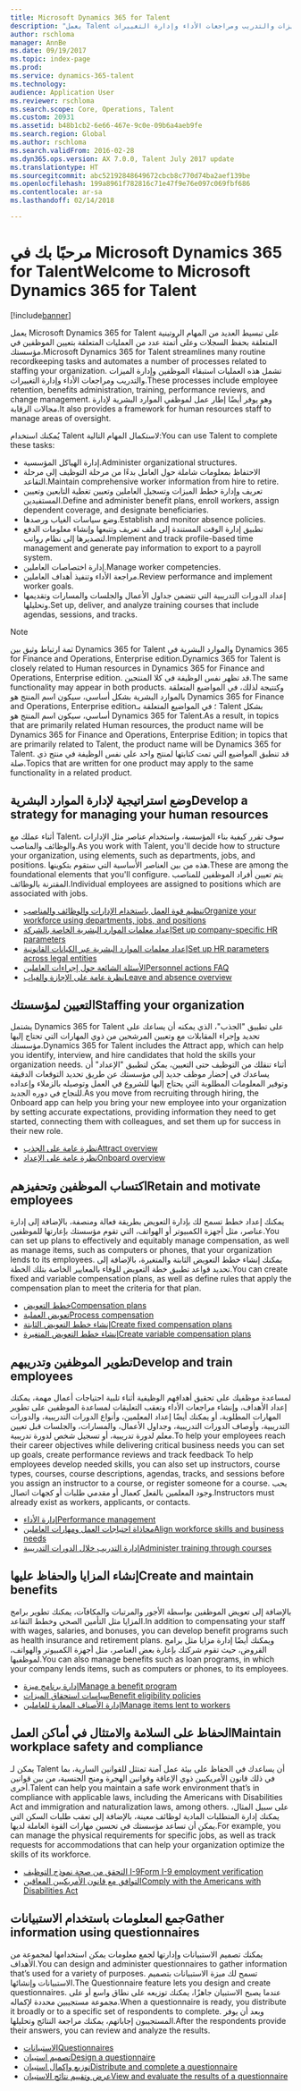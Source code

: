 ```yaml
---
title: Microsoft Dynamics 365 for Talent
description: "يعمل Talent على تبسيط العديد من المهام الروتينية المتعلقة بحفظ السجلات وعلى أتمتة عدد من العمليات المتعلقة بتعيين الموظفين في مؤسستك. تشمل هذه العمليات استبقاء الموظفين وإدارة الميزات والتدريب ومراجعات الأداء وإدارة التغييرات."
author: rschloma
manager: AnnBe
ms.date: 09/19/2017
ms.topic: index-page
ms.prod: 
ms.service: dynamics-365-talent
ms.technology: 
audience: Application User
ms.reviewer: rschloma
ms.search.scope: Core, Operations, Talent
ms.custom: 20931
ms.assetid: b48b1cb2-6e66-467e-9c0e-09b6a4aeb9fe
ms.search.region: Global
ms.author: rschloma
ms.search.validFrom: 2016-02-28
ms.dyn365.ops.version: AX 7.0.0, Talent July 2017 update
ms.translationtype: HT
ms.sourcegitcommit: abc52192848649672cbcb8c770d74ba2aef139be
ms.openlocfilehash: 199a8961f782816c71e47f9e76e097c069fbf686
ms.contentlocale: ar-sa
ms.lasthandoff: 02/14/2018

---
```


# <a name="welcome-to-microsoft-dynamics-365-for-talent"></a><span data-ttu-id="51a61-104">مرحبًا بك في Microsoft Dynamics 365 for Talent</span><span class="sxs-lookup"><span data-stu-id="51a61-104">Welcome to Microsoft Dynamics 365 for Talent</span></span>

[!include[banner](includes/banner.md)]

<span data-ttu-id="51a61-105">يعمل Microsoft Dynamics 365 for Talent على تبسيط العديد من المهام الروتينية المتعلقة بحفظ السجلات وعلى أتمتة عدد من العمليات المتعلقة بتعيين الموظفين في مؤسستك.</span><span class="sxs-lookup"><span data-stu-id="51a61-105">Microsoft Dynamics 365 for Talent streamlines many routine recordkeeping tasks and automates a number of processes related to staffing your organization.</span></span> <span data-ttu-id="51a61-106">تشمل هذه العمليات استبقاء الموظفين وإدارة الميزات والتدريب ومراجعات الأداء وإدارة التغييرات.</span><span class="sxs-lookup"><span data-stu-id="51a61-106">These processes include employee retention, benefits administration, training, performance reviews, and change management.</span></span> <span data-ttu-id="51a61-107">وهو يوفر أيضًا إطار عمل لموظفي الموارد البشرية لإدارة مجالات الرقابة.</span><span class="sxs-lookup"><span data-stu-id="51a61-107">It also provides a framework for human resources staff to manage areas of oversight.</span></span>

<span data-ttu-id="51a61-108">يُمكنك استخدام Talent لاستكمال المهام التالية:</span><span class="sxs-lookup"><span data-stu-id="51a61-108">You can use Talent to complete these tasks:</span></span>

+ <span data-ttu-id="51a61-109">إدارة الهياكل المؤسسية.</span><span class="sxs-lookup"><span data-stu-id="51a61-109">Administer organizational structures.</span></span>
+ <span data-ttu-id="51a61-110">الاحتفاظ بمعلومات شاملة حول العامل بدءًا من مرحلة التوظيف إلى مرحلة التقاعد.</span><span class="sxs-lookup"><span data-stu-id="51a61-110">Maintain comprehensive worker information from hire to retire.</span></span>
+ <span data-ttu-id="51a61-111">تعريف وإدارة خطط الميزات وتسجيل العاملين وتعيين تغطية التابعين وتعيين المستفيدين.</span><span class="sxs-lookup"><span data-stu-id="51a61-111">Define and administer benefit plans, enroll workers, assign dependent coverage, and designate beneficiaries.</span></span>
+ <span data-ttu-id="51a61-112">وضع سياسات الغياب ورصدها.</span><span class="sxs-lookup"><span data-stu-id="51a61-112">Establish and monitor absence policies.</span></span>
+ <span data-ttu-id="51a61-113">تطبيق إدارة الوقت المستندة إلى ملف تعريف وتتبعها وإنشاء معلومات الدفع لتصديرها إلى نظام رواتب.</span><span class="sxs-lookup"><span data-stu-id="51a61-113">Implement and track profile-based time management and generate pay information to export to a payroll system.</span></span>
+ <span data-ttu-id="51a61-114">إدارة اختصاصات العاملين.</span><span class="sxs-lookup"><span data-stu-id="51a61-114">Manage worker competencies.</span></span>
+ <span data-ttu-id="51a61-115">مراجعة الأداء وتنفيذ أهداف العاملين.</span><span class="sxs-lookup"><span data-stu-id="51a61-115">Review performance and implement worker goals.</span></span>
+ <span data-ttu-id="51a61-116">إعداد الدورات التدريبية التي تتضمن جداول الأعمال والجلسات والمسارات وتقديمها وتحليلها.</span><span class="sxs-lookup"><span data-stu-id="51a61-116">Set up, deliver, and analyze training courses that include agendas, sessions, and tracks.</span></span>

> [!NOTE] 
> <span data-ttu-id="51a61-117">ثمة ارتباط وثيق بين Dynamics 365 for Talent والموارد البشرية في Dynamics 365 for Finance and Operations, Enterprise edition.</span><span class="sxs-lookup"><span data-stu-id="51a61-117">Dynamics 365 for Talent is closely related to Human resources in Dynamics 365 for Finance and Operations, Enterprise edition.</span></span> <span data-ttu-id="51a61-118">قد تظهر نفس الوظيفة في كلا المنتجين.</span><span class="sxs-lookup"><span data-stu-id="51a61-118">The same functionality may appear in both products.</span></span> <span data-ttu-id="51a61-119">وكنتيجة لذلك، في المواضيع المتعلقة بالموارد البشرية بشكل أساسي، سيكون اسم المنتج هو Dynamics 365 for Finance and Operations, Enterprise edition؛ في المواضيع المتعلقة بـ Talent بشكل أساسي، سيكون اسم المنتج هو Dynamics 365 for Talent.‬</span><span class="sxs-lookup"><span data-stu-id="51a61-119">As a result, in topics that are primarily related Human resources, the product name will be Dynamics 365 for Finance and Operations, Enterprise Edition; in topics that are primarily related to Talent, the product name will be Dynamics 365 for Talent.</span></span> <span data-ttu-id="51a61-120">قد تنطبق المواضيع التي تمت كتابتها لمنتج واحد على نفس الوظيفة في منتج ذي صلة.</span><span class="sxs-lookup"><span data-stu-id="51a61-120">Topics that are written for one product may apply to the same functionality in a related product.</span></span>

<a name="develop-a-strategy-for-managing-your-human-resources"></a><span data-ttu-id="51a61-121">وضع استراتيجية لإدارة الموارد البشرية</span><span class="sxs-lookup"><span data-stu-id="51a61-121">Develop a strategy for managing your human resources</span></span>
---------------------------------------------------------

<span data-ttu-id="51a61-122">أثناء عملك مع Talent، سوف تقرر كيفية بناء المؤسسة، واستخدام عناصر مثل الإدارات والوظائف والمناصب.</span><span class="sxs-lookup"><span data-stu-id="51a61-122">As you work with Talent, you'll decide how to structure your organization, using elements, such as departments, jobs, and positions.</span></span> <span data-ttu-id="51a61-123">هذه من بين العناصر الأساسية التي ستقوم بتكوينها.</span><span class="sxs-lookup"><span data-stu-id="51a61-123">These are among the foundational elements that you'll configure.</span></span> <span data-ttu-id="51a61-124">يتم تعيين أفراد الموظفين للمناصب المقترنة بالوظائف.</span><span class="sxs-lookup"><span data-stu-id="51a61-124">Individual employees are assigned to positions which are associated with jobs.</span></span>

-   [<span data-ttu-id="51a61-125">تنظيم قوة العمل باستخدام الإدارات والوظائف والمناصب</span><span class="sxs-lookup"><span data-stu-id="51a61-125">Organize your workforce using departments, jobs, and positions</span></span>](departments-jobs-positions.md)
-   [<span data-ttu-id="51a61-126">إعداد معلمات الموارد البشرية الخاصة بالشركة</span><span class="sxs-lookup"><span data-stu-id="51a61-126">Set up company-specific HR parameters</span></span>](set-up-company-specific-hr-parameters.md)
-   [<span data-ttu-id="51a61-127">إعداد معلمات الموارد البشرية عبر الكيانات القانونية</span><span class="sxs-lookup"><span data-stu-id="51a61-127">Set up HR parameters across legal entities</span></span>](set-up-hr-parameters-across-legal-entities.md) 
-   [<span data-ttu-id="51a61-128">الأسئلة الشائعة حول إجراءات العاملين</span><span class="sxs-lookup"><span data-stu-id="51a61-128">Personnel actions FAQ</span></span>](personnel-actions-faq.md)
-   [<span data-ttu-id="51a61-129">نظرة عامة على الإجازة والغياب</span><span class="sxs-lookup"><span data-stu-id="51a61-129">Leave and absence overview</span></span>](leave-absence-overview.md)

## <a name="staffing-your-organization"></a><span data-ttu-id="51a61-130">التعيين لمؤسستك</span><span class="sxs-lookup"><span data-stu-id="51a61-130">Staffing your organization</span></span>

<span data-ttu-id="51a61-131">يشتمل Dynamics 365 for Talent على تطبيق "الجذب"، الذي يمكنه أن يساعك على تحديد وإجراء المقابلات مع وتعيين المرشحين من ذوي المهارات التي تحتاج إليها مؤسستك.</span><span class="sxs-lookup"><span data-stu-id="51a61-131">Dynamics 365 for Talent includes the Attract app, which can help you identify, interview, and hire candidates that hold the skills your organization needs.</span></span> <span data-ttu-id="51a61-132">أثناء تنقلك من التوظيف حتى التعيين، يمكن لتطبيق "الإعداد" أن يساعدك في إحضار موظف جديد إلى مؤسستك عن طريق تحديد التوقعات الدقيقة وتوفير المعلومات المطلوبة التي يحتاج إليها للشروع في العمل وتوصيله بالزملاء وإعداده للنجاح في دوره الجديد.</span><span class="sxs-lookup"><span data-stu-id="51a61-132">As you move from recruiting through hiring, the Onboard app can help you bring your new employee into your organization by setting accurate expectations, providing information they need to get started, connecting them with colleagues, and set them up for success in their new role.</span></span>  

- [<span data-ttu-id="51a61-133">نظرة عامة على الجذب</span><span class="sxs-lookup"><span data-stu-id="51a61-133">Attract overview</span></span>](attract-overview.md)
- [<span data-ttu-id="51a61-134">نظرة عامة على الإعداد</span><span class="sxs-lookup"><span data-stu-id="51a61-134">Onboard overview</span></span>](create-onboarding-experience.md)

## <a name="retain-and-motivate-employees"></a><span data-ttu-id="51a61-135">اكتساب الموظفين وتحفيزهم</span><span class="sxs-lookup"><span data-stu-id="51a61-135">Retain and motivate employees</span></span>

<span data-ttu-id="51a61-136">يمكنك إعداد خطط تسمح لك بإدارة التعويض بطريقة فعالة ومنصفة، بالإضافة إلى إدارة عناصر، مثل أجهزة الكمبيوتر أو الهواتف، التي تقوم مؤسستك بإعارتها للموظفين.</span><span class="sxs-lookup"><span data-stu-id="51a61-136">You can set up plans to effectively and equitably manage compensation, as well as manage items, such as computers or phones, that your organization lends to its employees.</span></span> <span data-ttu-id="51a61-137">يمكنك إنشاء خطط التعويض الثابتة والمتغيرة، بالإضافة إلى تحديد قواعد تطبيق خطة التعويض للوفاء بالمعايير الخاصة بتلك الخطة.</span><span class="sxs-lookup"><span data-stu-id="51a61-137">You can create fixed and variable compensation plans, as well as define rules that apply the compensation plan to meet the criteria for that plan.</span></span>

-   [<span data-ttu-id="51a61-138">خطط التعويض</span><span class="sxs-lookup"><span data-stu-id="51a61-138">Compensation plans</span></span>](compensation-plans.md)
-   [<span data-ttu-id="51a61-139">تعويض العملية</span><span class="sxs-lookup"><span data-stu-id="51a61-139">Process compensation</span></span>](process-compensation.md)
-   [<span data-ttu-id="51a61-140">إنشاء خطط التعويض الثابتة</span><span class="sxs-lookup"><span data-stu-id="51a61-140">Create fixed compensation plans</span></span>](create-fixed-compensation-plans.md)
-   [<span data-ttu-id="51a61-141">إنشاء خطط التعويض المتغيرة</span><span class="sxs-lookup"><span data-stu-id="51a61-141">Create variable compensation plans</span></span>](create-variable-compensation-plans.md)

## <a name="develop-and-train-employees"></a><span data-ttu-id="51a61-142">تطوير الموظفين وتدريبهم</span><span class="sxs-lookup"><span data-stu-id="51a61-142">Develop and train employees</span></span>

<span data-ttu-id="51a61-143">لمساعدة موظفيك على تحقيق أهدافهم الوظيفية أثناء تلبية احتياجات أعمال مهمة، يمكنك إعداد الأهداف، وإنشاء مراجعات الأداء وتعقب التعليقات لمساعدة الموظفين على تطوير المهارات المطلوبة، أو يمكنك أيضًا إعداد المعلمين، وأنواع الدورات التدريبية، والدورات التدريبية، وأوصاف الدورات التدريبية، وجداول الأعمال، والمسارات، والجلسات قبل تعيين معلم لدورة تدريبية، أو تسجيل شخص لدورة تدريبية.</span><span class="sxs-lookup"><span data-stu-id="51a61-143">To help your employees reach their career objectives while delivering critical business needs you can set up goals, create performance reviews and track feedback To help employees develop needed skills, you can also set up instructors, course types, courses, course descriptions, agendas, tracks, and sessions before you assign an instructor to a course, or register someone for a course.</span></span> <span data-ttu-id="51a61-144">يحب وجود المعلمين بالفعل كعمال أو مقدمي طلبات أو كجهات اتصال.</span><span class="sxs-lookup"><span data-stu-id="51a61-144">Instructors must already exist as workers, applicants, or contacts.</span></span>

-   [<span data-ttu-id="51a61-145">إدارة الأداء</span><span class="sxs-lookup"><span data-stu-id="51a61-145">Performance management</span></span>](performance-management-overview.md)
-   [<span data-ttu-id="51a61-146">محاذاة احتياجات العمل ومهارات العاملين</span><span class="sxs-lookup"><span data-stu-id="51a61-146">Align workforce skills and business needs</span></span>](skills.md)
-   [<span data-ttu-id="51a61-147">إدارة التدريب خلال الدورات التدريبية</span><span class="sxs-lookup"><span data-stu-id="51a61-147">Administer training through courses</span></span>](courses.md)

## <a name="create-and-maintain-benefits"></a><span data-ttu-id="51a61-148">إنشاء المزايا والحفاظ عليها</span><span class="sxs-lookup"><span data-stu-id="51a61-148">Create and maintain benefits</span></span>

<span data-ttu-id="51a61-149">بالإضافة إلى تعويض الموظفين بواسطة الأجور والمرتبات والمكافآت، يمكنك تطوير برامج المزايا مثل التأمين الصحي وخطط التقاعد.</span><span class="sxs-lookup"><span data-stu-id="51a61-149">In addition to compensating your staff with wages, salaries, and bonuses, you can develop benefit programs such as health insurance and retirement plans.</span></span> <span data-ttu-id="51a61-150">ويمكنك أيضًا إدارة مزايا مثل برامج القروض، حيث تقوم شركتك بإعارة بعض العناصر، مثل أجهزة الكمبيوتر والهواتف، لموظفيها.</span><span class="sxs-lookup"><span data-stu-id="51a61-150">You can also manage benefits such as loan programs, in which your company lends items, such as computers or phones, to its employees.</span></span>

-   [<span data-ttu-id="51a61-151">إدارة برنامج ميزة</span><span class="sxs-lookup"><span data-stu-id="51a61-151">Manage a benefit program</span></span>](manage-benefit-program.md)
-   [<span data-ttu-id="51a61-152">سياسات استحقاق الميزات</span><span class="sxs-lookup"><span data-stu-id="51a61-152">Benefit eligibility policies</span></span>](benefit-eligibility-policies.md)
-   [<span data-ttu-id="51a61-153">إدارة الأصناف المعارة للعاملين</span><span class="sxs-lookup"><span data-stu-id="51a61-153">Manage items lent to workers</span></span>](loan-items.md)

## <a name="maintain-workplace-safety-and-compliance"></a><span data-ttu-id="51a61-154">الحفاظ على السلامة والامتثال في أماكن العمل</span><span class="sxs-lookup"><span data-stu-id="51a61-154">Maintain workplace safety and compliance</span></span>

<span data-ttu-id="51a61-155">يمكن لـ Talent أن يساعدك في الحفاظ على بيئة عمل آمنة تمتثل للقوانين السارية، بما في ذلك قانون الأمريكيين ذوي الإعاقة وقوانين الهجرة ومنح الجنسية، من بين قوانين أخرى.</span><span class="sxs-lookup"><span data-stu-id="51a61-155">Talent can help you maintain a safe work environment that’s in compliance with applicable laws, including the Americans with Disabilities Act and immigration and naturalization laws, among others.</span></span> <span data-ttu-id="51a61-156">على سبيل المثال، يمكنك إدارة المتطلبات المادية لوظائف معينة، بالإضافة إلى تعقب طلبات السكن التي يمكن أن تساعد مؤسستك في تحسين مهارات القوة العاملة لديها.</span><span class="sxs-lookup"><span data-stu-id="51a61-156">For example, you can manage the physical requirements for specific jobs, as well as track requests for accommodations that can help your organization optimize the skills of its workforce.</span></span>

-   [<span data-ttu-id="51a61-157">التحقق من صحة نموذج التوظيف I-9</span><span class="sxs-lookup"><span data-stu-id="51a61-157">Form I-9 employment verification</span></span>](../fin-and-ops/hr/localizations/noam-usa-form-i-9-verification.md)
-   [<span data-ttu-id="51a61-158">التوافق مع قانون الأمريكيين المعاقين</span><span class="sxs-lookup"><span data-stu-id="51a61-158">Comply with the Americans with Disabilities Act</span></span>](../fin-and-ops/hr/localizations/noam-usa-comply-ada.md)

## <a name="gather-information-using-questionnaires"></a><span data-ttu-id="51a61-159">جمع المعلومات باستخدام الاستبيانات</span><span class="sxs-lookup"><span data-stu-id="51a61-159">Gather information using questionnaires</span></span>

<span data-ttu-id="51a61-160">يمكنك تصميم الاستبيانات وإدارتها لجمع معلومات يمكن استخدامها لمجموعة من الأهداف.</span><span class="sxs-lookup"><span data-stu-id="51a61-160">You can design and administer questionnaires to gather information that’s used for a variety of purposes.</span></span> <span data-ttu-id="51a61-161">تسمح لك ميزة الاستبيانات بتصميم الاستبيانات وإنشائها.</span><span class="sxs-lookup"><span data-stu-id="51a61-161">The Questionnaire feature lets you design and create questionnaires.</span></span> <span data-ttu-id="51a61-162">عندما يصبح الاستبيان جاهزًا، يمكنك توزيعه على نطاق واسع أو على مجموعة مستجيبين محددة لإكماله.</span><span class="sxs-lookup"><span data-stu-id="51a61-162">When a questionnaire is ready, you distribute it broadly or to a specific set of respondents to complete.</span></span> <span data-ttu-id="51a61-163">وبعد أن يوفر المستجيبون إجاباتهم، يمكنك مراجعة النتائج وتحليلها.</span><span class="sxs-lookup"><span data-stu-id="51a61-163">After the respondents provide their answers, you can review and analyze the results.</span></span>

-   [<span data-ttu-id="51a61-164">الاستبيانات</span><span class="sxs-lookup"><span data-stu-id="51a61-164">Questionnaires</span></span>](questionnaires.md)
-   [<span data-ttu-id="51a61-165">تصميم استبيان</span><span class="sxs-lookup"><span data-stu-id="51a61-165">Design a questionnaire</span></span>](design-questionnaires.md)
-   [<span data-ttu-id="51a61-166">توزيع وإكمال استبيان</span><span class="sxs-lookup"><span data-stu-id="51a61-166">Distribute and complete a questionnaire</span></span>](distribute-questionnaires.md)
-   [<span data-ttu-id="51a61-167">عرض وتقييم نتائج الاستبيان</span><span class="sxs-lookup"><span data-stu-id="51a61-167">View and evaluate the results of a questionnaire</span></span>](evaluate-questionnaire-results.md)

